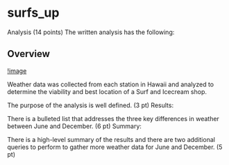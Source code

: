 # surfs_up

Analysis (14 points)
The written analysis has the following:

## Overview

[!image](AAA)

Weather data was collected from each station in Hawaii and analyzed to determine the viability and best location of a Surf and Icecream shop.

The purpose of the analysis is well defined. (3 pt)
Results:

There is a bulleted list that addresses the three key differences in weather between June and December. (6 pt)
Summary:

There is a high-level summary of the results and there are two additional queries to perform to gather more weather data for June and December. (5 pt)
